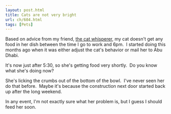 ```yaml
---
layout: post.html
title: Cats are not very bright
url: ch/604.html
tags: [Pets]
---
```

Based on advice from my friend, [the cat whisperer](http://hedgeshaman.blogspot.com/), my cat doesn't get any food in her dish between the time I go to work and 6pm.  I started doing this months ago when it was either adjust the cat's behavior or mail her to Abu Dhabi.

It's now just after 5:30, so she's getting food very shortly.  Do you know what she's doing now?

She's licking the crumbs out of the bottom of the bowl.  I've never seen her do that before.  Maybe it's because the construction next door started back up after the long weekend.

In any event, I'm not exactly sure what her problem is, but I guess I should feed her soon.
